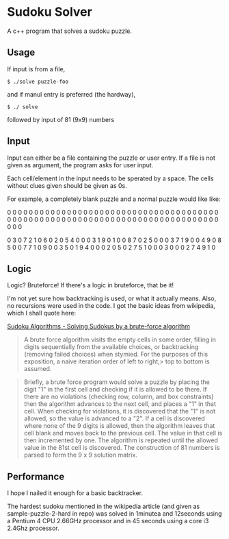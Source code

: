Sudoku Solver
=============

A c++ program that solves a sudoku puzzle.

Usage
-----

If input is from a file,

`$ ./solve puzzle-foo`

and if manul entry is preferred (the hardway),

`$ ./ solve`

followed by input of 81 (9x9) numbers

Input
-----

Input can either be a file containing the puzzle or user entry.
If a file is not given as argument, the program asks for user input.

Each cell/element in the input needs to be sperated by a space. The cells
without clues given should be given as 0s.

For example, a completely blank puzzle and a normal puzzle would like like:

  0 0 0 0 0 0 0 0 0
  0 0 0 0 0 0 0 0 0
  0 0 0 0 0 0 0 0 0
  0 0 0 0 0 0 0 0 0
  0 0 0 0 0 0 0 0 0
  0 0 0 0 0 0 0 0 0
  0 0 0 0 0 0 0 0 0
  0 0 0 0 0 0 0 0 0
  0 0 0 0 0 0 0 0 0

  0 3 0 7 2 1 0 6 0
  2 0 5 4 0 0 0 3 1
  9 0 1 0 0 8 7 0 2
  5 0 0 0 3 7 1 9 0
  0 4 9 0 8 5 0 0 7
  7 1 0 9 0 0 3 5 0
  1 9 4 0 0 0 2 0 5
  0 2 7 5 1 0 0 0 3
  0 0 0 2 7 4 9 1 0



Logic
-----
Logic? Bruteforce! If there's a logic in bruteforce, that be it!

I'm not yet sure how backtracking is used, or what it actually means.
Also, no recursions were used in the code. I got the basic ideas from wikipedia,
which I shall quote here:

[Sudoku Algorithms - Solving Sudokus by a brute-force algorithm](http://en.wikipedia.org/wiki/Sudoku_algorithms#Solving_Sudokus_by_a_brute-force_algorithm)

> A brute force algorithm visits the empty cells in some order, filling in
> digits sequentially from the available choices, or backtracking
> (removing failed choices) when stymied. For the purposes of this exposition,
> a naive iteration order of left to right,> top to bottom is assumed.

> Briefly, a brute force program would solve a puzzle by placing the digit "1"
> in the first cell and checking if it is allowed to be there. If there are no
> violations (checking row, column, and box constraints) then the algorithm
> advances to the next cell, and places a "1" in that cell. When checking
> for violations, it is discovered that the "1" is not allowed, so the value is
> advanced to a "2". If a cell is discovered where none of the 9 digits is
> allowed, then the algorithm leaves that cell blank and moves back to the
> previous cell. The value in that cell is then incremented by one. The
> algorithm is repeated until the allowed value in the 81st cell is discovered.
> The construction of 81 numbers is parsed to form the 9 x 9 solution matrix.


Performance
-----------
I hope I nailed it enough for a basic backtracker.

The hardest sudoku mentioned in the wikipedia article (and given as 
sample-puzzle-2-hard in repo) was solved in 1minutea and 12seconds using a Pentium 4 CPU 2.66GHz processor
and in 45 seconds using a core i3 2.4Ghz processor.
